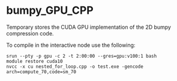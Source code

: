 # bumpy_GPU_CPP
Temporary stores the CUDA GPU implementation of the 2D bumpy compression code.

To compile in the interactive node use the following:

```console
srun --pty -p gpu -c 2 -t 2:00:00 --gres=gpu:v100:1 bash
module restore cuda10 
nvcc -x cu nested_for_loop.cpp -o test.exe -gencode arch=compute_70,code=sm_70
```
